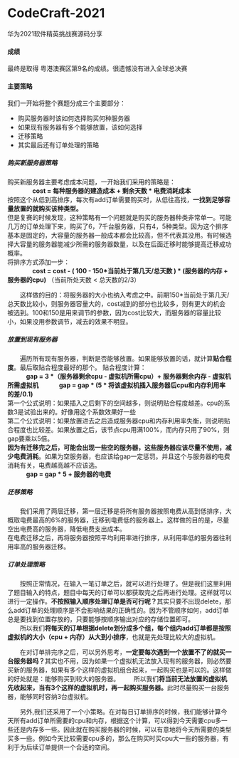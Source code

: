 # CodeCraft-2021
华为2021软件精英挑战赛源码分享

#### 成绩
最终是取得 粤港澳赛区第9名的成绩。很遗憾没有进入全球总决赛

#### 主要策略
我们一开始将整个赛题分成三个主要部分：
- 购买服务器时该如何选择购买何种服务器
- 如果现有服务器有多个能够放置，该如何选择
- 迁移策略
- 其实最后还有订单处理的策略

##### 购买新服务器策略
购买新服务器主要考虑成本问题，一开始我们采用的策略是：<br>
　　　　<b>cost = 每种服务器的建造成本 + 剩余天数 * 电费消耗成本</b><br>
按照这个从低到高排序，每次有add订单需要购买时，从低往高找，<b>一找到足够容量放置的就购买该种类型。</b><br>
但是复赛的时候发现，这种策略有一个问题就是购买的服务器种类非常单一。可能几万的订单处理下来，购买了6，7千台服务器，只有4，5种类型。因为这个排序基本是固定的，大容量的服务器一般成本都会比较高，但不代表其没用。有时候选择大容量的服务器能减少所需的服务器数量，以及在后面迁移时能够提高迁移成功概率。<br>
将排序方式添加一步：<br>
　　　　<b>cost = cost - ( 100 - 150*当前处于第几天/总天数 ) * (服务器的内存 + 服务器的cpu)</b> （当前所处天数 < 总天数的2/3）<br>

&emsp;&emsp;这样做的目的：将服务器的大小也纳入考虑之中。前期150*当前处于第几天/总天数比较小，则服务器容量大的，cost减到的部分也比较多，则有更大的机会被选到。100和150是用来调节的参数，因为cost比较大，而服务器的容量比较小，如果没用参数调节，减去的效果不明显。

##### 放置到现有服务器
&emsp;&emsp;遍历所有现有服务器，判断是否能够放置。如果能够放置的话，就计算<b>贴合程度</b>。最后取贴合程度最好的那个。
贴合程度计算：<br>
　　　<b>gap = 3 \*（服务器剩余cpu - 虚拟机所需cpu）+  服务器剩余内存 - 虚拟机所需虚拟机</b>
　　　<b>gap = gap \* (5 * 将该虚拟机插入服务器后cpu和内存利用率的差/0.1)</b><br>
第一个公式说明：如果插入之后剩下的空间越多，则说明贴合程度越差。cpu的系数3是试验出来的。好像用这个系数效果好一些<br>
第二个公式说明：如果放置进去之后造成服务器cpu和内存利用率失衡，则说明贴合程度也比较差。如果放置之后，该节点cpu用满100%，而内存只用了90%，则gap要乘以5倍。<br>
<b>因为有迁移完之后，可能会出现一些空的服务器，这些服务器应该尽量不使用，减少电费消耗</b>。如果为空服务器，也应该给gap一定惩罚。并且这个与服务器的电费消耗有关，电费越高越不应该选。<br> 
　　　<b>gap = gap \* 5 +  服务器的电费</b><br>


##### 迁移策略
&emsp;&emsp;我们采用了两层迁移，第一层迁移是将所有服务器按照电费从高到低排序，大概取电费最高的6%的服务器，迁移到电费低的服务器上。这样做的目的是，尽量空出电费高的服务器，降低电费支出成本。<br>
在电费迁移之后，再将服务器按照平均利用率进行排序，从利用率低的服务器往利用率高的服务器迁移。

##### 订单处理策略
&emsp;&emsp;按照正常情况，在输入一笔订单之后，就可以进行处理了。但是我们这里利用了题目输入的特点，题目中每天的订单可以都获取完之后再进行处理。这样就可以进行一定操作。<b>不按照输入顺序处理订单是否可行呢？</b>其实只要不出现delete，那么add订单的处理顺序是不会影响结果的正确性的。因为不管顺序如何，add订单总是要找到位置存放的，只要能够按顺序输出对应的存储位置即可。<br>
　　所以我们<b>将每天的订单根据delete划分成多个组，每个组内add订单都是按照虚拟机的大小（cpu + 内存）从大到小排序</b>，也就是先处理比较大的虚拟机。


&emsp;&emsp;在对订单排完序之后，可以另外思考，<b>一定要每次遇到一个放置不了的就买一台服务器吗？</b>其实也不用，因为如果一个虚拟机无法放入现有的服务器，则必然要买新的服务器，如果有多个这样的虚拟机组合起来，一起购买也是可以的。这样做的好处就是：能够购买到较大的服务器。
　　所以我们<b>将当前无法放置的虚拟机先收起来，当有3个这样的虚拟机时，再一起购买服务器。</b>此时尽量购买一台服务器，能够同时容纳3台虚拟机。<br>

&emsp;&emsp;另外,我们还采用了一个小策略。在对每日订单排序的时候，我们能够计算今天所有add订单所需要的cpu和内存，根据这个计算，可以得到今天需要cpu多一些还是内存多一些。因此就在购买服务器的时候，可以有意地将今天所需要的类型买多一些。例如今天比较需要cpu多的，那么在购买时买cpu大一些的服务器，有利于为后续订单提供一个合适的空间。
